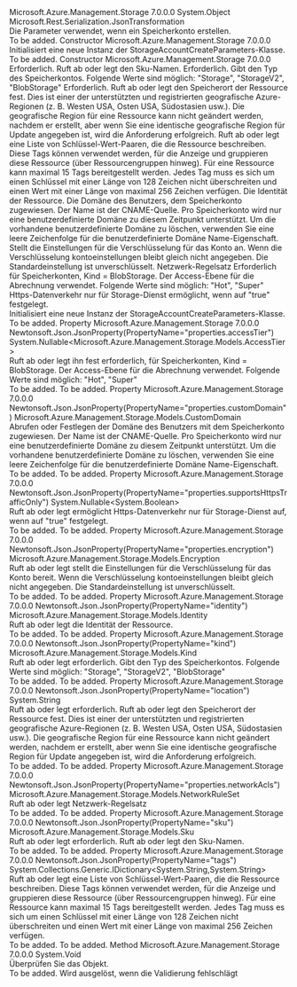 <Type Name="StorageAccountCreateParameters" FullName="Microsoft.Azure.Management.Storage.Models.StorageAccountCreateParameters">
  <TypeSignature Language="C#" Value="public class StorageAccountCreateParameters" />
  <TypeSignature Language="ILAsm" Value=".class public auto ansi beforefieldinit StorageAccountCreateParameters extends System.Object" />
  <TypeSignature Language="DocId" Value="T:Microsoft.Azure.Management.Storage.Models.StorageAccountCreateParameters" />
  <TypeSignature Language="VB.NET" Value="Public Class StorageAccountCreateParameters" />
  <TypeSignature Language="F#" Value="type StorageAccountCreateParameters = class" />
  <AssemblyInfo>
    <AssemblyName>Microsoft.Azure.Management.Storage</AssemblyName>
    <AssemblyVersion>7.0.0.0</AssemblyVersion>
  </AssemblyInfo>
  <Base>
    <BaseTypeName>System.Object</BaseTypeName>
  </Base>
  <Interfaces />
  <Attributes>
    <Attribute>
      <AttributeName>Microsoft.Rest.Serialization.JsonTransformation</AttributeName>
    </Attribute>
  </Attributes>
  <Docs>
    <summary>
            Die Parameter verwendet, wenn ein Speicherkonto erstellen.
            </summary>
    <remarks>To be added.</remarks>
  </Docs>
  <Members>
    <Member MemberName=".ctor">
      <MemberSignature Language="C#" Value="public StorageAccountCreateParameters ();" />
      <MemberSignature Language="ILAsm" Value=".method public hidebysig specialname rtspecialname instance void .ctor() cil managed" />
      <MemberSignature Language="DocId" Value="M:Microsoft.Azure.Management.Storage.Models.StorageAccountCreateParameters.#ctor" />
      <MemberSignature Language="VB.NET" Value="Public Sub New ()" />
      <MemberType>Constructor</MemberType>
      <AssemblyInfo>
        <AssemblyName>Microsoft.Azure.Management.Storage</AssemblyName>
        <AssemblyVersion>7.0.0.0</AssemblyVersion>
      </AssemblyInfo>
      <Parameters />
      <Docs>
        <summary>
            Initialisiert eine neue Instanz der StorageAccountCreateParameters-Klasse.
            </summary>
        <remarks>To be added.</remarks>
      </Docs>
    </Member>
    <Member MemberName=".ctor">
      <MemberSignature Language="C#" Value="public StorageAccountCreateParameters (Microsoft.Azure.Management.Storage.Models.Sku sku, Microsoft.Azure.Management.Storage.Models.Kind kind, string location, System.Collections.Generic.IDictionary&lt;string,string&gt; tags = null, Microsoft.Azure.Management.Storage.Models.Identity identity = null, Microsoft.Azure.Management.Storage.Models.CustomDomain customDomain = null, Microsoft.Azure.Management.Storage.Models.Encryption encryption = null, Microsoft.Azure.Management.Storage.Models.NetworkRuleSet networkRuleSet = null, Nullable&lt;Microsoft.Azure.Management.Storage.Models.AccessTier&gt; accessTier = null, Nullable&lt;bool&gt; enableHttpsTrafficOnly = null);" />
      <MemberSignature Language="ILAsm" Value=".method public hidebysig specialname rtspecialname instance void .ctor(class Microsoft.Azure.Management.Storage.Models.Sku sku, valuetype Microsoft.Azure.Management.Storage.Models.Kind kind, string location, class System.Collections.Generic.IDictionary`2&lt;string, string&gt; tags, class Microsoft.Azure.Management.Storage.Models.Identity identity, class Microsoft.Azure.Management.Storage.Models.CustomDomain customDomain, class Microsoft.Azure.Management.Storage.Models.Encryption encryption, class Microsoft.Azure.Management.Storage.Models.NetworkRuleSet networkRuleSet, valuetype System.Nullable`1&lt;valuetype Microsoft.Azure.Management.Storage.Models.AccessTier&gt; accessTier, valuetype System.Nullable`1&lt;bool&gt; enableHttpsTrafficOnly) cil managed" />
      <MemberSignature Language="DocId" Value="M:Microsoft.Azure.Management.Storage.Models.StorageAccountCreateParameters.#ctor(Microsoft.Azure.Management.Storage.Models.Sku,Microsoft.Azure.Management.Storage.Models.Kind,System.String,System.Collections.Generic.IDictionary{System.String,System.String},Microsoft.Azure.Management.Storage.Models.Identity,Microsoft.Azure.Management.Storage.Models.CustomDomain,Microsoft.Azure.Management.Storage.Models.Encryption,Microsoft.Azure.Management.Storage.Models.NetworkRuleSet,System.Nullable{Microsoft.Azure.Management.Storage.Models.AccessTier},System.Nullable{System.Boolean})" />
      <MemberSignature Language="F#" Value="new Microsoft.Azure.Management.Storage.Models.StorageAccountCreateParameters : Microsoft.Azure.Management.Storage.Models.Sku * Microsoft.Azure.Management.Storage.Models.Kind * string * System.Collections.Generic.IDictionary&lt;string, string&gt; * Microsoft.Azure.Management.Storage.Models.Identity * Microsoft.Azure.Management.Storage.Models.CustomDomain * Microsoft.Azure.Management.Storage.Models.Encryption * Microsoft.Azure.Management.Storage.Models.NetworkRuleSet * Nullable&lt;Microsoft.Azure.Management.Storage.Models.AccessTier&gt; * Nullable&lt;bool&gt; -&gt; Microsoft.Azure.Management.Storage.Models.StorageAccountCreateParameters" Usage="new Microsoft.Azure.Management.Storage.Models.StorageAccountCreateParameters (sku, kind, location, tags, identity, customDomain, encryption, networkRuleSet, accessTier, enableHttpsTrafficOnly)" />
      <MemberType>Constructor</MemberType>
      <AssemblyInfo>
        <AssemblyName>Microsoft.Azure.Management.Storage</AssemblyName>
        <AssemblyVersion>7.0.0.0</AssemblyVersion>
      </AssemblyInfo>
      <Parameters>
        <Parameter Name="sku" Type="Microsoft.Azure.Management.Storage.Models.Sku" />
        <Parameter Name="kind" Type="Microsoft.Azure.Management.Storage.Models.Kind" />
        <Parameter Name="location" Type="System.String" />
        <Parameter Name="tags" Type="System.Collections.Generic.IDictionary&lt;System.String,System.String&gt;" />
        <Parameter Name="identity" Type="Microsoft.Azure.Management.Storage.Models.Identity" />
        <Parameter Name="customDomain" Type="Microsoft.Azure.Management.Storage.Models.CustomDomain" />
        <Parameter Name="encryption" Type="Microsoft.Azure.Management.Storage.Models.Encryption" />
        <Parameter Name="networkRuleSet" Type="Microsoft.Azure.Management.Storage.Models.NetworkRuleSet" />
        <Parameter Name="accessTier" Type="System.Nullable&lt;Microsoft.Azure.Management.Storage.Models.AccessTier&gt;" />
        <Parameter Name="enableHttpsTrafficOnly" Type="System.Nullable&lt;System.Boolean&gt;" />
      </Parameters>
      <Docs>
        <param name="sku">Erforderlich. Ruft ab oder legt den Sku-Namen.</param>
        <param name="kind">Erforderlich. Gibt den Typ des Speicherkontos.
            Folgende Werte sind möglich: "Storage", "StorageV2", "BlobStorage"</param>
        <param name="location">Erforderlich. Ruft ab oder legt den Speicherort der Ressource fest. Dies ist einer der unterstützten und registrierten geografische Azure-Regionen (z. B. Westen USA, Osten USA, Südostasien usw.). Die geografische Region für eine Ressource kann nicht geändert werden, nachdem er erstellt, aber wenn Sie eine identische geografische Region für Update angegeben ist, wird die Anforderung erfolgreich.</param>
        <param name="tags">Ruft ab oder legt eine Liste von Schlüssel-Wert-Paaren, die die Ressource beschreiben. Diese Tags können verwendet werden, für die Anzeige und gruppieren diese Ressource (über Ressourcengruppen hinweg). Für eine Ressource kann maximal 15 Tags bereitgestellt werden. Jedes Tag muss es sich um einen Schlüssel mit einer Länge von 128 Zeichen nicht überschreiten und einen Wert mit einer Länge von maximal 256 Zeichen verfügen.</param>
        <param name="identity">Die Identität der Ressource.</param>
        <param name="customDomain">Die Domäne des Benutzers, dem Speicherkonto zugewiesen. Der Name ist der CNAME-Quelle. Pro Speicherkonto wird nur eine benutzerdefinierte Domäne zu diesem Zeitpunkt unterstützt. Um die vorhandene benutzerdefinierte Domäne zu löschen, verwenden Sie eine leere Zeichenfolge für die benutzerdefinierte Domäne Name-Eigenschaft.</param>
        <param name="encryption">Stellt die Einstellungen für die Verschlüsselung für das Konto an. Wenn die Verschlüsselung kontoeinstellungen bleibt gleich nicht angegeben. Die Standardeinstellung ist unverschlüsselt.</param>
        <param name="networkRuleSet">Netzwerk-Regelsatz</param>
        <param name="accessTier">Erforderlich für Speicherkonten, Kind = BlobStorage. Der Access-Ebene für die Abrechnung verwendet. Folgende Werte sind möglich: "Hot", "Super"</param>
        <param name="enableHttpsTrafficOnly">Https-Datenverkehr nur für Storage-Dienst ermöglicht, wenn auf "true" festgelegt.</param>
        <summary>
            Initialisiert eine neue Instanz der StorageAccountCreateParameters-Klasse.
            </summary>
        <remarks>To be added.</remarks>
      </Docs>
    </Member>
    <Member MemberName="AccessTier">
      <MemberSignature Language="C#" Value="public Nullable&lt;Microsoft.Azure.Management.Storage.Models.AccessTier&gt; AccessTier { get; set; }" />
      <MemberSignature Language="ILAsm" Value=".property instance valuetype System.Nullable`1&lt;valuetype Microsoft.Azure.Management.Storage.Models.AccessTier&gt; AccessTier" />
      <MemberSignature Language="DocId" Value="P:Microsoft.Azure.Management.Storage.Models.StorageAccountCreateParameters.AccessTier" />
      <MemberSignature Language="VB.NET" Value="Public Property AccessTier As Nullable(Of AccessTier)" />
      <MemberSignature Language="F#" Value="member this.AccessTier : Nullable&lt;Microsoft.Azure.Management.Storage.Models.AccessTier&gt; with get, set" Usage="Microsoft.Azure.Management.Storage.Models.StorageAccountCreateParameters.AccessTier" />
      <MemberType>Property</MemberType>
      <AssemblyInfo>
        <AssemblyName>Microsoft.Azure.Management.Storage</AssemblyName>
        <AssemblyVersion>7.0.0.0</AssemblyVersion>
      </AssemblyInfo>
      <Attributes>
        <Attribute>
          <AttributeName>Newtonsoft.Json.JsonProperty(PropertyName="properties.accessTier")</AttributeName>
        </Attribute>
      </Attributes>
      <ReturnValue>
        <ReturnType>System.Nullable&lt;Microsoft.Azure.Management.Storage.Models.AccessTier&gt;</ReturnType>
      </ReturnValue>
      <Docs>
        <summary>
            Ruft ab oder legt ihn fest erforderlich, für Speicherkonten, Kind = BlobStorage. Der Access-Ebene für die Abrechnung verwendet. Folgende Werte sind möglich: "Hot", "Super"
            </summary>
        <value>To be added.</value>
        <remarks>To be added.</remarks>
      </Docs>
    </Member>
    <Member MemberName="CustomDomain">
      <MemberSignature Language="C#" Value="public Microsoft.Azure.Management.Storage.Models.CustomDomain CustomDomain { get; set; }" />
      <MemberSignature Language="ILAsm" Value=".property instance class Microsoft.Azure.Management.Storage.Models.CustomDomain CustomDomain" />
      <MemberSignature Language="DocId" Value="P:Microsoft.Azure.Management.Storage.Models.StorageAccountCreateParameters.CustomDomain" />
      <MemberSignature Language="VB.NET" Value="Public Property CustomDomain As CustomDomain" />
      <MemberSignature Language="F#" Value="member this.CustomDomain : Microsoft.Azure.Management.Storage.Models.CustomDomain with get, set" Usage="Microsoft.Azure.Management.Storage.Models.StorageAccountCreateParameters.CustomDomain" />
      <MemberType>Property</MemberType>
      <AssemblyInfo>
        <AssemblyName>Microsoft.Azure.Management.Storage</AssemblyName>
        <AssemblyVersion>7.0.0.0</AssemblyVersion>
      </AssemblyInfo>
      <Attributes>
        <Attribute>
          <AttributeName>Newtonsoft.Json.JsonProperty(PropertyName="properties.customDomain")</AttributeName>
        </Attribute>
      </Attributes>
      <ReturnValue>
        <ReturnType>Microsoft.Azure.Management.Storage.Models.CustomDomain</ReturnType>
      </ReturnValue>
      <Docs>
        <summary>
            Abrufen oder Festlegen der Domäne des Benutzers mit dem Speicherkonto zugewiesen. Der Name ist der CNAME-Quelle. Pro Speicherkonto wird nur eine benutzerdefinierte Domäne zu diesem Zeitpunkt unterstützt. Um die vorhandene benutzerdefinierte Domäne zu löschen, verwenden Sie eine leere Zeichenfolge für die benutzerdefinierte Domäne Name-Eigenschaft.
            </summary>
        <value>To be added.</value>
        <remarks>To be added.</remarks>
      </Docs>
    </Member>
    <Member MemberName="EnableHttpsTrafficOnly">
      <MemberSignature Language="C#" Value="public Nullable&lt;bool&gt; EnableHttpsTrafficOnly { get; set; }" />
      <MemberSignature Language="ILAsm" Value=".property instance valuetype System.Nullable`1&lt;bool&gt; EnableHttpsTrafficOnly" />
      <MemberSignature Language="DocId" Value="P:Microsoft.Azure.Management.Storage.Models.StorageAccountCreateParameters.EnableHttpsTrafficOnly" />
      <MemberSignature Language="VB.NET" Value="Public Property EnableHttpsTrafficOnly As Nullable(Of Boolean)" />
      <MemberSignature Language="F#" Value="member this.EnableHttpsTrafficOnly : Nullable&lt;bool&gt; with get, set" Usage="Microsoft.Azure.Management.Storage.Models.StorageAccountCreateParameters.EnableHttpsTrafficOnly" />
      <MemberType>Property</MemberType>
      <AssemblyInfo>
        <AssemblyName>Microsoft.Azure.Management.Storage</AssemblyName>
        <AssemblyVersion>7.0.0.0</AssemblyVersion>
      </AssemblyInfo>
      <Attributes>
        <Attribute>
          <AttributeName>Newtonsoft.Json.JsonProperty(PropertyName="properties.supportsHttpsTrafficOnly")</AttributeName>
        </Attribute>
      </Attributes>
      <ReturnValue>
        <ReturnType>System.Nullable&lt;System.Boolean&gt;</ReturnType>
      </ReturnValue>
      <Docs>
        <summary>
            Ruft ab oder legt ermöglicht Https-Datenverkehr nur für Storage-Dienst auf, wenn auf "true" festgelegt.
            </summary>
        <value>To be added.</value>
        <remarks>To be added.</remarks>
      </Docs>
    </Member>
    <Member MemberName="Encryption">
      <MemberSignature Language="C#" Value="public Microsoft.Azure.Management.Storage.Models.Encryption Encryption { get; set; }" />
      <MemberSignature Language="ILAsm" Value=".property instance class Microsoft.Azure.Management.Storage.Models.Encryption Encryption" />
      <MemberSignature Language="DocId" Value="P:Microsoft.Azure.Management.Storage.Models.StorageAccountCreateParameters.Encryption" />
      <MemberSignature Language="VB.NET" Value="Public Property Encryption As Encryption" />
      <MemberSignature Language="F#" Value="member this.Encryption : Microsoft.Azure.Management.Storage.Models.Encryption with get, set" Usage="Microsoft.Azure.Management.Storage.Models.StorageAccountCreateParameters.Encryption" />
      <MemberType>Property</MemberType>
      <AssemblyInfo>
        <AssemblyName>Microsoft.Azure.Management.Storage</AssemblyName>
        <AssemblyVersion>7.0.0.0</AssemblyVersion>
      </AssemblyInfo>
      <Attributes>
        <Attribute>
          <AttributeName>Newtonsoft.Json.JsonProperty(PropertyName="properties.encryption")</AttributeName>
        </Attribute>
      </Attributes>
      <ReturnValue>
        <ReturnType>Microsoft.Azure.Management.Storage.Models.Encryption</ReturnType>
      </ReturnValue>
      <Docs>
        <summary>
            Ruft ab oder legt stellt die Einstellungen für die Verschlüsselung für das Konto bereit. Wenn die Verschlüsselung kontoeinstellungen bleibt gleich nicht angegeben. Die Standardeinstellung ist unverschlüsselt.
            </summary>
        <value>To be added.</value>
        <remarks>To be added.</remarks>
      </Docs>
    </Member>
    <Member MemberName="Identity">
      <MemberSignature Language="C#" Value="public Microsoft.Azure.Management.Storage.Models.Identity Identity { get; set; }" />
      <MemberSignature Language="ILAsm" Value=".property instance class Microsoft.Azure.Management.Storage.Models.Identity Identity" />
      <MemberSignature Language="DocId" Value="P:Microsoft.Azure.Management.Storage.Models.StorageAccountCreateParameters.Identity" />
      <MemberSignature Language="VB.NET" Value="Public Property Identity As Identity" />
      <MemberSignature Language="F#" Value="member this.Identity : Microsoft.Azure.Management.Storage.Models.Identity with get, set" Usage="Microsoft.Azure.Management.Storage.Models.StorageAccountCreateParameters.Identity" />
      <MemberType>Property</MemberType>
      <AssemblyInfo>
        <AssemblyName>Microsoft.Azure.Management.Storage</AssemblyName>
        <AssemblyVersion>7.0.0.0</AssemblyVersion>
      </AssemblyInfo>
      <Attributes>
        <Attribute>
          <AttributeName>Newtonsoft.Json.JsonProperty(PropertyName="identity")</AttributeName>
        </Attribute>
      </Attributes>
      <ReturnValue>
        <ReturnType>Microsoft.Azure.Management.Storage.Models.Identity</ReturnType>
      </ReturnValue>
      <Docs>
        <summary>
            Ruft ab oder legt die Identität der Ressource.
            </summary>
        <value>To be added.</value>
        <remarks>To be added.</remarks>
      </Docs>
    </Member>
    <Member MemberName="Kind">
      <MemberSignature Language="C#" Value="public Microsoft.Azure.Management.Storage.Models.Kind Kind { get; set; }" />
      <MemberSignature Language="ILAsm" Value=".property instance valuetype Microsoft.Azure.Management.Storage.Models.Kind Kind" />
      <MemberSignature Language="DocId" Value="P:Microsoft.Azure.Management.Storage.Models.StorageAccountCreateParameters.Kind" />
      <MemberSignature Language="VB.NET" Value="Public Property Kind As Kind" />
      <MemberSignature Language="F#" Value="member this.Kind : Microsoft.Azure.Management.Storage.Models.Kind with get, set" Usage="Microsoft.Azure.Management.Storage.Models.StorageAccountCreateParameters.Kind" />
      <MemberType>Property</MemberType>
      <AssemblyInfo>
        <AssemblyName>Microsoft.Azure.Management.Storage</AssemblyName>
        <AssemblyVersion>7.0.0.0</AssemblyVersion>
      </AssemblyInfo>
      <Attributes>
        <Attribute>
          <AttributeName>Newtonsoft.Json.JsonProperty(PropertyName="kind")</AttributeName>
        </Attribute>
      </Attributes>
      <ReturnValue>
        <ReturnType>Microsoft.Azure.Management.Storage.Models.Kind</ReturnType>
      </ReturnValue>
      <Docs>
        <summary>
            Ruft ab oder legt erforderlich. Gibt den Typ des Speicherkontos.
            Folgende Werte sind möglich: "Storage", "StorageV2", "BlobStorage"
            </summary>
        <value>To be added.</value>
        <remarks>To be added.</remarks>
      </Docs>
    </Member>
    <Member MemberName="Location">
      <MemberSignature Language="C#" Value="public string Location { get; set; }" />
      <MemberSignature Language="ILAsm" Value=".property instance string Location" />
      <MemberSignature Language="DocId" Value="P:Microsoft.Azure.Management.Storage.Models.StorageAccountCreateParameters.Location" />
      <MemberSignature Language="VB.NET" Value="Public Property Location As String" />
      <MemberSignature Language="F#" Value="member this.Location : string with get, set" Usage="Microsoft.Azure.Management.Storage.Models.StorageAccountCreateParameters.Location" />
      <MemberType>Property</MemberType>
      <AssemblyInfo>
        <AssemblyName>Microsoft.Azure.Management.Storage</AssemblyName>
        <AssemblyVersion>7.0.0.0</AssemblyVersion>
      </AssemblyInfo>
      <Attributes>
        <Attribute>
          <AttributeName>Newtonsoft.Json.JsonProperty(PropertyName="location")</AttributeName>
        </Attribute>
      </Attributes>
      <ReturnValue>
        <ReturnType>System.String</ReturnType>
      </ReturnValue>
      <Docs>
        <summary>
            Ruft ab oder legt erforderlich. Ruft ab oder legt den Speicherort der Ressource fest.
            Dies ist einer der unterstützten und registrierten geografische Azure-Regionen (z. B. Westen USA, Osten USA, Südostasien usw.). Die geografische Region für eine Ressource kann nicht geändert werden, nachdem er erstellt, aber wenn Sie eine identische geografische Region für Update angegeben ist, wird die Anforderung erfolgreich.
            </summary>
        <value>To be added.</value>
        <remarks>To be added.</remarks>
      </Docs>
    </Member>
    <Member MemberName="NetworkRuleSet">
      <MemberSignature Language="C#" Value="public Microsoft.Azure.Management.Storage.Models.NetworkRuleSet NetworkRuleSet { get; set; }" />
      <MemberSignature Language="ILAsm" Value=".property instance class Microsoft.Azure.Management.Storage.Models.NetworkRuleSet NetworkRuleSet" />
      <MemberSignature Language="DocId" Value="P:Microsoft.Azure.Management.Storage.Models.StorageAccountCreateParameters.NetworkRuleSet" />
      <MemberSignature Language="VB.NET" Value="Public Property NetworkRuleSet As NetworkRuleSet" />
      <MemberSignature Language="F#" Value="member this.NetworkRuleSet : Microsoft.Azure.Management.Storage.Models.NetworkRuleSet with get, set" Usage="Microsoft.Azure.Management.Storage.Models.StorageAccountCreateParameters.NetworkRuleSet" />
      <MemberType>Property</MemberType>
      <AssemblyInfo>
        <AssemblyName>Microsoft.Azure.Management.Storage</AssemblyName>
        <AssemblyVersion>7.0.0.0</AssemblyVersion>
      </AssemblyInfo>
      <Attributes>
        <Attribute>
          <AttributeName>Newtonsoft.Json.JsonProperty(PropertyName="properties.networkAcls")</AttributeName>
        </Attribute>
      </Attributes>
      <ReturnValue>
        <ReturnType>Microsoft.Azure.Management.Storage.Models.NetworkRuleSet</ReturnType>
      </ReturnValue>
      <Docs>
        <summary>
            Ruft ab oder legt Netzwerk-Regelsatz
            </summary>
        <value>To be added.</value>
        <remarks>To be added.</remarks>
      </Docs>
    </Member>
    <Member MemberName="Sku">
      <MemberSignature Language="C#" Value="public Microsoft.Azure.Management.Storage.Models.Sku Sku { get; set; }" />
      <MemberSignature Language="ILAsm" Value=".property instance class Microsoft.Azure.Management.Storage.Models.Sku Sku" />
      <MemberSignature Language="DocId" Value="P:Microsoft.Azure.Management.Storage.Models.StorageAccountCreateParameters.Sku" />
      <MemberSignature Language="VB.NET" Value="Public Property Sku As Sku" />
      <MemberSignature Language="F#" Value="member this.Sku : Microsoft.Azure.Management.Storage.Models.Sku with get, set" Usage="Microsoft.Azure.Management.Storage.Models.StorageAccountCreateParameters.Sku" />
      <MemberType>Property</MemberType>
      <AssemblyInfo>
        <AssemblyName>Microsoft.Azure.Management.Storage</AssemblyName>
        <AssemblyVersion>7.0.0.0</AssemblyVersion>
      </AssemblyInfo>
      <Attributes>
        <Attribute>
          <AttributeName>Newtonsoft.Json.JsonProperty(PropertyName="sku")</AttributeName>
        </Attribute>
      </Attributes>
      <ReturnValue>
        <ReturnType>Microsoft.Azure.Management.Storage.Models.Sku</ReturnType>
      </ReturnValue>
      <Docs>
        <summary>
            Ruft ab oder legt erforderlich. Ruft ab oder legt den Sku-Namen.
            </summary>
        <value>To be added.</value>
        <remarks>To be added.</remarks>
      </Docs>
    </Member>
    <Member MemberName="Tags">
      <MemberSignature Language="C#" Value="public System.Collections.Generic.IDictionary&lt;string,string&gt; Tags { get; set; }" />
      <MemberSignature Language="ILAsm" Value=".property instance class System.Collections.Generic.IDictionary`2&lt;string, string&gt; Tags" />
      <MemberSignature Language="DocId" Value="P:Microsoft.Azure.Management.Storage.Models.StorageAccountCreateParameters.Tags" />
      <MemberSignature Language="VB.NET" Value="Public Property Tags As IDictionary(Of String, String)" />
      <MemberSignature Language="F#" Value="member this.Tags : System.Collections.Generic.IDictionary&lt;string, string&gt; with get, set" Usage="Microsoft.Azure.Management.Storage.Models.StorageAccountCreateParameters.Tags" />
      <MemberType>Property</MemberType>
      <AssemblyInfo>
        <AssemblyName>Microsoft.Azure.Management.Storage</AssemblyName>
        <AssemblyVersion>7.0.0.0</AssemblyVersion>
      </AssemblyInfo>
      <Attributes>
        <Attribute>
          <AttributeName>Newtonsoft.Json.JsonProperty(PropertyName="tags")</AttributeName>
        </Attribute>
      </Attributes>
      <ReturnValue>
        <ReturnType>System.Collections.Generic.IDictionary&lt;System.String,System.String&gt;</ReturnType>
      </ReturnValue>
      <Docs>
        <summary>
            Ruft ab oder legt eine Liste von Schlüssel-Wert-Paaren, die die Ressource beschreiben.
            Diese Tags können verwendet werden, für die Anzeige und gruppieren diese Ressource (über Ressourcengruppen hinweg). Für eine Ressource kann maximal 15 Tags bereitgestellt werden. Jedes Tag muss es sich um einen Schlüssel mit einer Länge von 128 Zeichen nicht überschreiten und einen Wert mit einer Länge von maximal 256 Zeichen verfügen.
            </summary>
        <value>To be added.</value>
        <remarks>To be added.</remarks>
      </Docs>
    </Member>
    <Member MemberName="Validate">
      <MemberSignature Language="C#" Value="public virtual void Validate ();" />
      <MemberSignature Language="ILAsm" Value=".method public hidebysig newslot virtual instance void Validate() cil managed" />
      <MemberSignature Language="DocId" Value="M:Microsoft.Azure.Management.Storage.Models.StorageAccountCreateParameters.Validate" />
      <MemberSignature Language="VB.NET" Value="Public Overridable Sub Validate ()" />
      <MemberSignature Language="F#" Value="abstract member Validate : unit -&gt; unit&#xA;override this.Validate : unit -&gt; unit" Usage="storageAccountCreateParameters.Validate " />
      <MemberType>Method</MemberType>
      <AssemblyInfo>
        <AssemblyName>Microsoft.Azure.Management.Storage</AssemblyName>
        <AssemblyVersion>7.0.0.0</AssemblyVersion>
      </AssemblyInfo>
      <ReturnValue>
        <ReturnType>System.Void</ReturnType>
      </ReturnValue>
      <Parameters />
      <Docs>
        <summary>
            Überprüfen Sie das Objekt.
            </summary>
        <remarks>To be added.</remarks>
        <exception cref="T:Microsoft.Rest.ValidationException">
            Wird ausgelöst, wenn die Validierung fehlschlägt
            </exception>
      </Docs>
    </Member>
  </Members>
</Type>